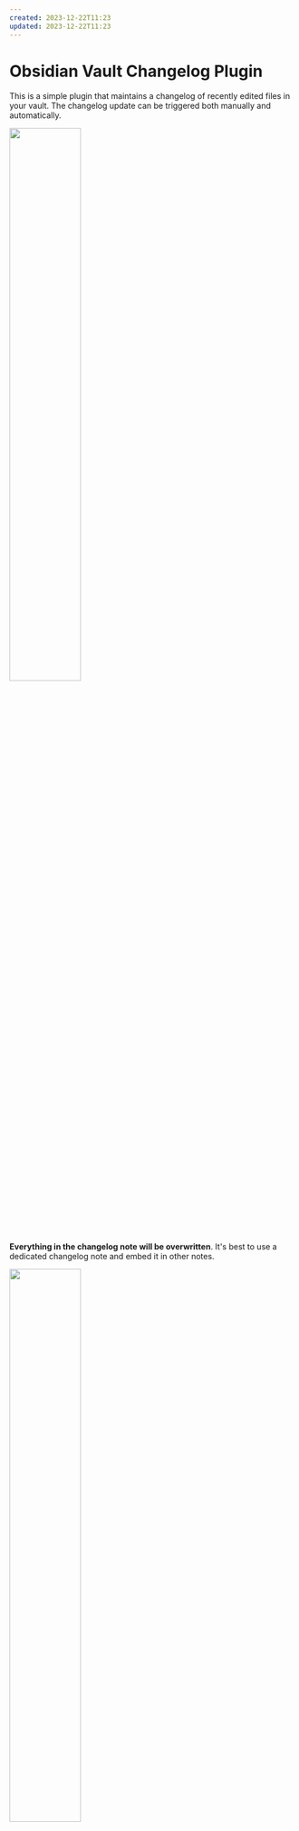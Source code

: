 ```yaml
---
created: 2023-12-22T11:23
updated: 2023-12-22T11:23
---
```

# Obsidian Vault Changelog Plugin

This is a simple plugin that maintains a changelog of recently edited files in your vault.
The changelog update can be triggered both manually and automatically.

<img src="https://raw.githubusercontent.com/MrZeroo00/obsidian-vault-changelog/main/resources/demo.png" width=50% height=50%>

**Everything in the changelog note will be overwritten**. It's best to use a dedicated changelog note and embed it in other notes.

<img src="https://raw.githubusercontent.com/MrZeroo00/obsidian-vault-changelog/main/resources/demo-embedded.png" width=50% height=50%>

## How to Install

### Manual installation

1. Download zip archive from GitHub releases page.
1. Extract the archive into `<vault>/.obsidian/plugins`.
1. Reload Obsidian

### From within Obsidian

You can install the plugin via the Community Plugins tab within Obsidian. Just search for "Changelog".

## How to use

Once the plugin is installed and activated, you must provide it with the changelog file path.

You can update the changelog using the new command `Vault changelog: update` in the command palette.

You can configure two other options:

1. Number of recent files to show in the changelog
1. Automatic refresh of the changelog: this option automatically updates changelog on any note modification, deletion or rename.

### Changelog file location

The changelog file location input is the full absolute path (including .md extension).

```
./
├── notes/
│   └── misc/
│       └── changelog.md
├── pictures/
├── some-note.md
└── some-other-note.md
```

If you want to use `changelog.md` from the example above, you should input `notes/misc/changelog.md` in the preference pane.

## Development

This project uses Typescript to provide type checking and documentation.  
This plugin depends on the latest [plugin API](https://github.com/obsidianmd/obsidian-api) in Typescript Definition format, which contains TSDoc comments describing what it does.

**Note:** the Obsidian API is still in early alpha and is subject to change at any time!

If you want to contribute to development and/or just customize it with your own
tweaks, you can do the following:

- Clone this repository.
- `npm i` or `yarn` to install dependencies
- `npm run build` to compile.
- Copy `manifest.json`, `main.js` and `styles.css` to a subfolder of your plugins
  folder (e.g. `<vault>/.obsidian/plugins/obsidian-vault-changelog/`)
- Reload obsidian to see changes

## Notes

This is experimental and may have instability. It is possible that there are
bugs which may delete data in the current note. Please make backups!

## Common issues and solutions

### Issue 1: Couldn`t write changelog: check the file path

1. Create a new file, for example - `notes/misc/changelog`
2. Go to **Settings -> Plugin Option -> Vault Changelog**
2. Enter path in **Changelog note location - notes/misc/changelog.md**
3. Restart Obsidian

#### **Notes:**
> - Make sure to keep a **_proper file path and a name_**, like the one I have used.
> - If you are creating a new file with Obsidian, then **_don't put a (.md) extension_**. 
